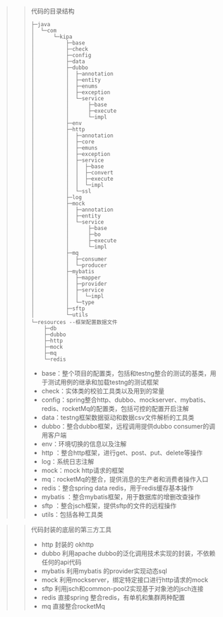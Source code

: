 > > 代码的目录结构
> >
> > ```
> > ├─java
> > │  └─com
> > │      └─kipa
> > │          ├─base
> > │          ├─check
> > │          ├─config
> > │          ├─data
> > │          ├─dubbo
> > │          │  ├─annotation
> > │          │  ├─entity
> > │          │  ├─enums
> > │          │  ├─exception
> > │          │  └─service
> > │          │      ├─base
> > │          │      ├─execute
> > │          │      └─impl
> > │          ├─env
> > │          ├─http
> > │          │  ├─annotation
> > │          │  ├─core
> > │          │  ├─emuns
> > │          │  ├─exception
> > │          │  ├─service
> > │          │  │  ├─base
> > │          │  │  ├─convert
> > │          │  │  ├─execute
> > │          │  │  └─impl
> > │          │  └─ssl
> > │          ├─log
> > │          ├─mock
> > │          │  ├─annotation
> > │          │  ├─entity
> > │          │  └─service
> > │          │      ├─base
> > │          │      ├─bo
> > │          │      ├─execute
> > │          │      └─impl
> > │          ├─mq
> > │          │  ├─consumer
> > │          │  └─producer
> > │          ├─mybatis
> > │          │  ├─mapper
> > │          │  ├─provider
> > │          │  ├─service
> > │          │  │  └─impl
> > │          │  └─type
> > │          ├─sftp
> > │          └─utils
> > └─resources --框架配置数据文件
> >     ├─db
> >     ├─dubbo
> >     ├─http
> >     ├─mock
> >     ├─mq
> >     └─redis
> > ```
> >
> > * base：整个项目的配置类，包括和testng整合的测试的基类，用于测试用例的继承和加载testng的测试框架
> > * check：实体类的校验工具类以及用到的常量
> > * config：spring整合http、dubbo、mockserver、mybatis、redis、rocketMq的配置类，包括可控的配置开启注解
> > * data：testng框架数据驱动和数据csv文件解析的工具类
> > * dubbo：整合dubbo框架，远程调用提供dubbo consumer的调用客户端
> > * env：环境切换的信息以及注解
> > * http ：整合http框架，进行get、post、put、delete等操作
> > * log：系统日志注解
> > * mock：mock http请求的框架
> > * mq：rocketMq的整合，提供消息的生产者和消费者操作入口
> > * redis：整合spring data redis，用于redis缓存基本操作
> > * mybatis ：整合mybatis框架，用于数据库的增删改查操作
> > * sftp ：整合jsch框架，提供sftp的文件的远程操作
> > * utils：包括各种工具类

> > 代码封装的底层的第三方工具
> >
> > * http 封装的 okhttp
> > * dubbo 利用apache dubbo的泛化调用技术实现的封装，不依赖任何的api代码
> > * mybatis 利用mybatis 的provider实现动态sql
> > * mock 利用mockserver，绑定特定接口进行http请求的mock
> > * sftp 利用jsch和common-pool2实现基于对象池的jsch连接
> > * redis 直接spring 整合redis，有单机和集群两种配置
> > * mq 直接整合rocketMq